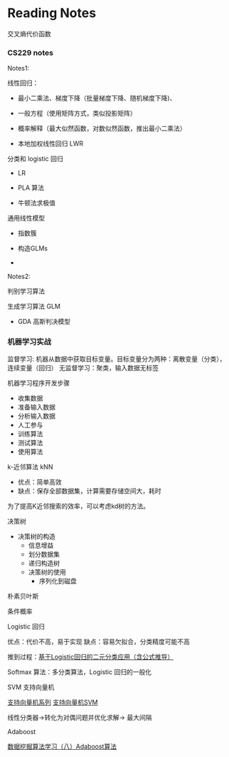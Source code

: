 # Reading Notes

交叉熵代价函数

### CS229 notes

Notes1:

线性回归：

* 最小二乘法、梯度下降（批量梯度下降、随机梯度下降\)、

* 一般方程（使用矩阵方式，类似投影矩阵）

* 概率解释（最大似然函数，对数似然函数，推出最小二乘法）

* 本地加权线性回归 LWR


分类和 logistic 回归

* LR

* PLA 算法

* 牛顿法求极值


通用线性模型

* 指数簇

* 构造GLMs

* 

Notes2:

判别学习算法

生成学习算法 GLM

* GDA  高斯判决模型

### 机器学习实战

监督学习: 机器从数据中获取目标变量。目标变量分为两种：离散变量（分类），连续变量（回归）
无监督学习：聚类，输入数据无标签

机器学习程序开发步骤

* 收集数据
* 准备输入数据
* 分析输入数据
* 人工参与
* 训练算法
* 测试算法
* 使用算法

k-近邻算法 kNN

* 优点：简单高效
* 缺点：保存全部数据集，计算需要存储空间大，耗时

为了提高K近邻搜索的效率，可以考虑kd树的方法。

决策树

* 决策树的构造
  * 信息增益
  * 划分数据集
  * 递归构造树
  * 决策树的使用
    * 序列化到磁盘



朴素贝叶斯

条件概率

Logistic 回归

优点：代价不高，易于实现
缺点：容易欠拟合，分类精度可能不高

推到过程：[基于Logistic回归的二元分类应用（含公式推导）](http://www.jianshu.com/p/9ffab4c4f76d)

Softmax 算法：多分类算法，Logistic 回归的一般化

SVM 支持向量机

[支持向量机系列](http://blog.pluskid.org/?page_id=683)
[支持向量机SVM](http://www.cnblogs.com/jerrylead/archive/2011/03/13/1982639.html)

线性分类器-&gt;转化为对偶问题并优化求解-&gt;
最大间隔

Adaboost

[ 数据挖掘算法学习（八）Adaboost算法](http://blog.csdn.net/iemyxie/article/details/40423907)

